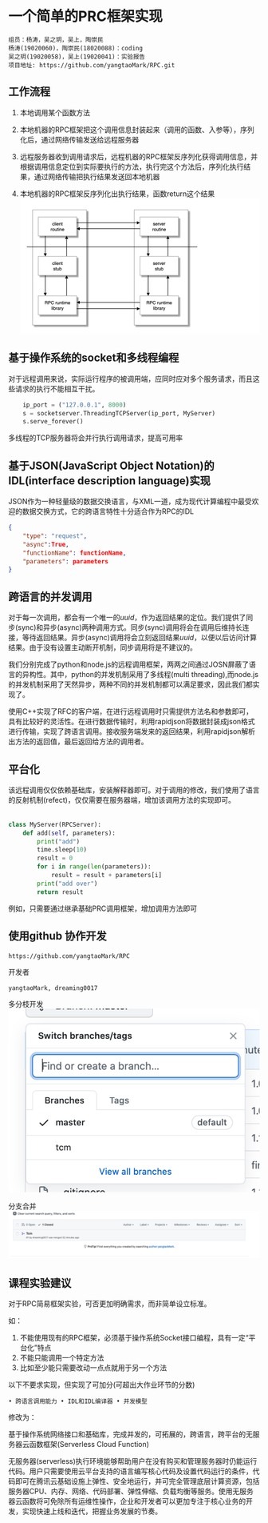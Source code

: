 # 一个简单的PRC框架实现

    组员：杨涛，吴之玥，吴上，陶崇民
    杨涛(19020060)，陶崇民(18020088)：coding
    吴之玥(19020058)，吴上(19020041)：实验报告
    项目地址: https://github.com/yangtaoMark/RPC.git

## 工作流程

1. 本地调用某个函数方法

2. 本地机器的RPC框架把这个调用信息封装起来（调用的函数、入参等），序列化后，通过网络传输发送给远程服务器

3. 远程服务器收到调用请求后，远程机器的RPC框架反序列化获得调用信息，并根据调用信息定位到实际要执行的方法，执行完这个方法后，序列化执行结果，通过网络传输把执行结果发送回本地机器

4. 本地机器的RPC框架反序列化出执行结果，函数return这个结果
![RPC](./RPC/RPC.001.png)

## 基于操作系统的socket和多线程编程

对于远程调用来说，实际运行程序的被调用端，应同时应对多个服务请求，而且这些请求的执行不能相互干扰。

```python
    ip_port = ("127.0.0.1", 8000)
    s = socketserver.ThreadingTCPServer(ip_port, MyServer)
    s.serve_forever()
```

多线程的TCP服务器将会并行执行调用请求，提高可用率

## 基于JSON(JavaScript Object Notation)的IDL(interface description language)实现

JSON作为一种轻量级的数据交换语言，与XML一道，成为现代计算编程中最受欢迎的数据交换方式，它的跨语言特性十分适合作为RPC的IDL

```JSON
{
    "type": "request",
    "async":True,
    "functionName": functionName,
    "parameters": parameters
}
```

## 跨语言的并发调用

对于每一次调用，都会有一个唯一的$uuid$，作为返回结果的定位。我们提供了同步(sync)和异步(async)两种调用方式。同步(sync)调用将会在调用后维持长连接，等待返回结果。异步(async)调用将会立刻返回结果$uuid$，以便以后访问计算结果。由于没有设置主动断开机制，同步调用将是不建议的。

我们分别完成了python和node.js的远程调用框架，两两之间通过JOSN屏蔽了语言的异构性。其中，python的并发机制采用了多线程(multi threading),而node.js的并发机制采用了天然异步，两种不同的并发机制都可以满足要求，因此我们都实现了。

使用C++实现了RFC的客户端，在进行远程调用时只需提供方法名和参数即可，具有比较好的灵活性。在进行数据传输时，利用rapidjson将数据封装成json格式进行传输，实现了跨语言调用。接收服务端发来的返回结果，利用rapidjson解析出方法的返回值，最后返回给方法的调用者。

## 平台化

该远程调用仅仅依赖基础库，安装解释器即可。对于调用的修改，我们使用了语言的反射机制(refect)，仅仅需要在服务器端，增加该调用方法的实现即可。

```python

class MyServer(RPCServer):
    def add(self, parameters):
        print("add")
        time.sleep(10)
        result = 0
        for i in range(len(parameters)):
            result = result + parameters[i]
        print("add over")
        return result
```

例如，只需要通过继承基础PRC调用框架，增加调用方法即可


## 使用github 协作开发

    https://github.com/yangtaoMark/RPC

开发者

    yangtaoMark, dreaming0017

多分枝开发
    ![RPC](./RPC/branch.png)

分支合并
    ![RPC](./RPC/pullrequest.png)

## 课程实验建议

对于RPC简易框架实验，可否更加明确需求，而非简单设立标准。

如：

1. 不能使用现有的RPC框架，必须基于操作系统Socket接口编程，具有一定“平台化”特点
2. 不能只能调用一个特定方法
3. 比如至少能只需要改动一点点就用于另一个方法

以下不要求实现，但实现了可加分(可超出大作业环节的分数)

    • 跨语言调用能力 • IDL和IDL编译器 • 并发模型

修改为：

基于操作系统网络接口和基础库，完成并发的，可拓展的，跨语言，跨平台的无服务器云函数框架(Serverless Cloud Function)

无服务器(serverless)执行环境能够帮助用户在没有购买和管理服务器时仍能运行代码。用户只需要使用云平台支持的语言编写核心代码及设置代码运行的条件，代码即可在腾讯云基础设施上弹性、安全地运行，并可完全管理底层计算资源，包括服务器CPU、内存、网络、代码部署、弹性伸缩、负载均衡等服务。使用无服务器云函数将可免除所有运维性操作，企业和开发者可以更加专注于核心业务的开发，实现快速上线和迭代，把握业务发展的节奏。